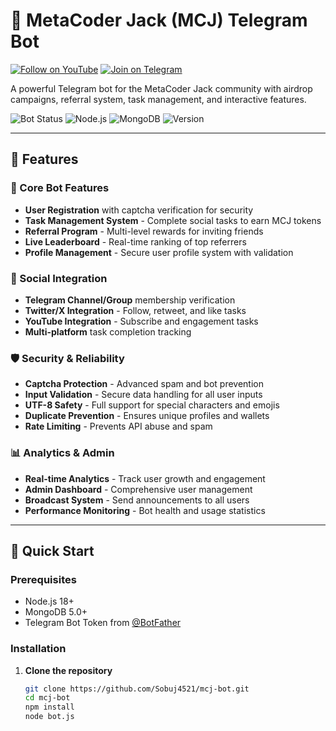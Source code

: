 # 🤖 MetaCoder Jack (MCJ) Telegram Bot

[![Follow on YouTube](https://img.shields.io/badge/YouTube-Follow-red?logo=youtube&logoColor=white)](https://youtube.com/@metacoderjack)
[![Join on Telegram](https://img.shields.io/badge/Telegram-Join-blue?logo=telegram&logoColor=white)](https://t.me/MetaCoderJack)

A powerful Telegram bot for the MetaCoder Jack community with airdrop campaigns, referral system, task management, and interactive features.

![Bot Status](https://img.shields.io/badge/Status-Active-brightgreen)
![Node.js](https://img.shields.io/badge/Node.js-18+-green)
![MongoDB](https://img.shields.io/badge/MongoDB-5.0+-green)
![Version](https://img.shields.io/badge/Version-1.0.0-blue)

---

## 🌟 Features

### 🤖 Core Bot Features
- **User Registration** with captcha verification for security
- **Task Management System** - Complete social tasks to earn MCJ tokens
- **Referral Program** - Multi-level rewards for inviting friends
- **Live Leaderboard** - Real-time ranking of top referrers
- **Profile Management** - Secure user profile system with validation

### 🎯 Social Integration
- **Telegram Channel/Group** membership verification
- **Twitter/X Integration** - Follow, retweet, and like tasks
- **YouTube Integration** - Subscribe and engagement tasks
- **Multi-platform** task completion tracking

### 🛡️ Security & Reliability
- **Captcha Protection** - Advanced spam and bot prevention
- **Input Validation** - Secure data handling for all user inputs
- **UTF-8 Safety** - Full support for special characters and emojis
- **Duplicate Prevention** - Ensures unique profiles and wallets
- **Rate Limiting** - Prevents API abuse and spam

### 📊 Analytics & Admin
- **Real-time Analytics** - Track user growth and engagement
- **Admin Dashboard** - Comprehensive user management
- **Broadcast System** - Send announcements to all users
- **Performance Monitoring** - Bot health and usage statistics

---

## 🚀 Quick Start

### Prerequisites
- Node.js 18+ 
- MongoDB 5.0+
- Telegram Bot Token from [@BotFather](https://t.me/BotFather)

### Installation

1. **Clone the repository**
   ```bash
   git clone https://github.com/Sobuj4521/mcj-bot.git
   cd mcj-bot
   npm install
   node bot.js


